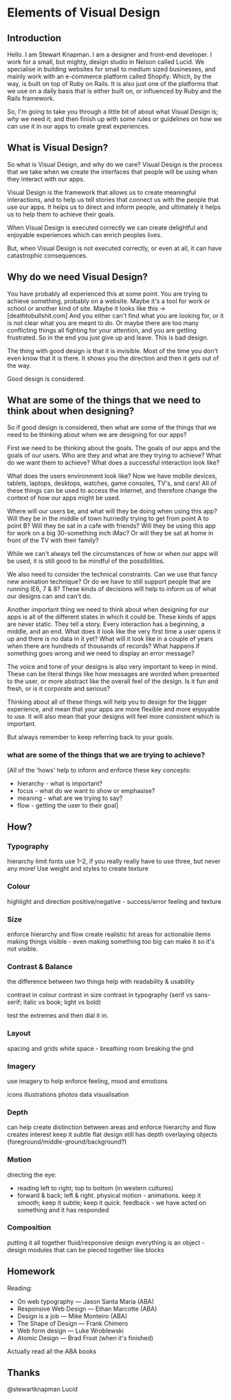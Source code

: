 # Elements of Visual Design

## Introduction

Hello. I am Stewart Knapman. I am a designer and front-end developer.
I work for a small, but mighty, design studio in Nelson called Lucid.
We specialise in building websites for small to medium sized businesses,
and mainly work with an e-commerce platform called Shopify.
Which, by the way, is built on top of Ruby on Rails.
It is also just one of the platforms that we use on a daily basis that
is either built on, or influenced by Ruby and the Rails framework.

So, I'm going to take you through a little bit of about what
Visual Design is; _why_ we need it; and then finish up with some rules
or guidelines on how we can use it in our apps to create
great experiences.

## What is Visual Design?

So what is Visual Design, and why do we care?
Visual Design is the process that we take when we create the interfaces
that people will be using when they interact with our apps.

Visual Design is the framework that allows us to create meaningful
interactions, and to help us tell stories that connect us with the
people that use our apps.
It helps us to direct and inform people, and ultimately it helps us to
help them to achieve their goals.

When Visual Design is executed correctly we can create delightful and
enjoyable experiences which can enrich peoples lives.

But, when Visual Design is not executed correctly, or even at all, it
can have catastrophic consequences.

## Why do we need Visual Design?

You have probably all experienced this at some point. You are trying to
achieve something, probably on a website. Maybe it's a tool for work or
school or another kind of site. Maybe it looks like this ->
[deathtobullshit.com]
And you either can't find what you are looking for, or it is not clear
what you are meant to do. Or maybe there are too many conflicting things
all fighting for your attention, and you are getting frustrated.
So in the end you just give up and leave.
This is bad design.

The thing with good design is that it is invisible. Most of the time you
don't even know that it is there. It shows you the direction and then it
gets out of the way.

Good design is considered.

## What are some of the things that we need to think about when designing?

So if good design is considered, then what are some of the things that we
need to be thinking about when we are designing for our apps?

First we need to be thinking about the goals. The goals of our apps and
the goals of our users. Who are they and what are they trying to achieve?
What do we want them to achieve?
What does a successful interaction look like?

What does the users environment look like? Now we have mobile devices,
tablets, laptops, desktops, watches, game consoles, TV's, and cars! All
of these things can be used to access the internet, and therefore change
the context of how our apps might be used.

Where will our users be, and what will they be doing when using this app?
Will they be in the middle of town hurriedly trying to get from point A
to point B? Will they be sat in a cafe with friends? Will they be using
this app for work on a big 30-something inch iMac? Or will they be sat at
home in front of the TV with their family?

While we can't always tell the circumstances of how or when our apps will
be used, it is still good to be mindful of the possibilities.

We also need to consider the technical constraints. Can we use that fancy
new animation technique? Or do we have to still support people that are
running IE6, 7 & 8? These kinds of decisions will help to inform us of
what our designs can and can't do.

Another important thing we need to think about when designing for our apps
is all of the different states in which it could be. These kinds of apps
are never static. They tell a story. Every interaction has a beginning,
a middle, and an end. What does it look like the very first time a user
opens it up and there is no data in it yet? What will it look like in a
couple of years when there are hundreds of thousands of records?
What happens if something goes wrong and we need to display an
error message?

The voice and tone of your designs is also very important to keep in mind.
These can be literal things like how messages are worded when presented to
the user, or more abstract like the overall feel of the design. Is it fun
and fresh, or is it corporate and serious?

Thinking about all of these things will help you to design for the bigger
experience, and mean that your apps are more flexible and more enjoyable
to use. It will also mean that your designs will feel more consistent
which is important.

But always remember to keep referring back to your goals.







### what are some of the things that we are trying to achieve?
[All of the 'hows' help to inform and enforce these key concepts:
- hierarchy - what is important?
- focus - what do we want to show or emphasise?
- meaning - what are we trying to say?
- flow - getting the user to their goal]

## How?

### Typography
hierarchy
limit fonts use 1–2, if you really really have to use three, but never any more!
Use weight and styles to create texture

### Colour
highlight and direction
positive/negative - success/error
feeling and texture

### Size
enforce hierarchy and flow
create realistic hit areas for actionable items
making things visible - even making something too big can make it so it's not visible.

### Contrast & Balance
the difference between two things
help with readability & usability

contrast in colour
contrast in size
contrast in typography (serif vs sans-serif; italic vs book; light vs bold)

test the extremes and then dial it in.

### Layout
spacing and grids
white space - breathing room
breaking the grid

### Imagery
use imagery to help enforce feeling, mood and emotions

icons
illustrations
photos
data visualisation

### Depth
can help create distinction between areas and enforce hierarchy and flow
creates interest
keep it subtle
flat design still has depth
overlaying objects (foreground/middle-ground/background?)

### Motion
directing the eye:
- reading left to right; top to bottom (in western cultures)
- forward & back; left & right.
physical motion - animations. keep it smooth; keep it subtle; keep it quick.
feedback - we have acted on something and it has responded

### Composition
putting it all together
fluid/responsive design
everything is an object - design modules that can be pieced together like blocks

## Homework
Reading:
- On web typography — Jason Santa Maria (ABA)
- Responsive Web Design — Ethan Marcotte (ABA)
- Design is a job — Mike Monteiro (ABA)
- The Shape of Design — Frank Chimero
- Web form design — Luke Wroblewski
- Atomic Design — Brad Frost (when it's finished)

Actually read all the ABA books

## Thanks
@stewartknapman
Lucid
